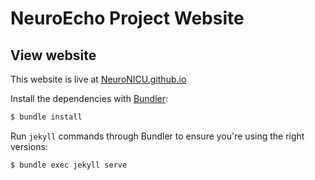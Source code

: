 # NeuroEcho Project Website

## View website 

This website is live at [NeuroNICU.github.io](https://neuronicu.github.io/)

Install the dependencies with [Bundler](http://bundler.io/):

~~~bash
$ bundle install
~~~

Run `jekyll` commands through Bundler to ensure you're using the right versions:

~~~bash
$ bundle exec jekyll serve
~~~
